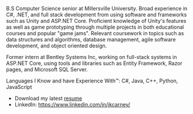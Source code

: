 B.S Computer Science senior at Millersville University. Broad experience in C#, .NET, and full stack development from using software and frameworks such as Unity and ASP.NET Core. Proficient knowledge of Unity's features as well as game prototyping through multiple projects in both educational courses and popular "game jams". Relevant coursework in topics such as data structures and algorithms, database management, agile software development, and object oriented design.

Former intern at Bentley Systems Inc, working on full-stack systems in ASP.NET Core, using tools and libraries such as Entity Framework, Razor pages, and Microsoft SQL Server.

Languages I Know and have Experience With™: C#, Java, C++, Python, JavaScript

- Download my latest [resume](https://www.dl.dropboxusercontent.com/s/cabw3jkslohlueg/Joshua_Carney_Resume_2021_2022_NO_CONTACT.pdf?dl=0)
- LinkedIn: https://www.linkedin.com/in/jkcarney/
